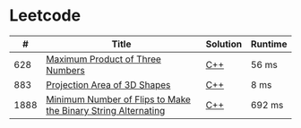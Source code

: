 # Leetcode

| # | Title | Solution | Runtime |
|---| ----- | -------- | ------- |
|628|[ Maximum Product of Three Numbers](https://leetcode.com/problems/maximum-product-of-three-numbers/)|[C++](./solutions/628.%20Maximum%20Product%20of%20Three%20Numbers.cpp)|56 ms|
|883|[ Projection Area of 3D Shapes](https://leetcode.com/problems/projection-area-of-3d-shapes/)|[C++](./solutions/883.%20Projection%20Area%20of%203D%20Shapes.cpp)|8 ms|
|1888|[ Minimum Number of Flips to Make the Binary String Alternating](https://leetcode.com/problems/minimum-number-of-flips-to-make-the-binary-string-alternating/)|[C++](./solutions/1888.%20Minimum%20Number%20of%20Flips%20to%20Make%20the%20Binary%20String%20Alternating.cpp)|692 ms|
